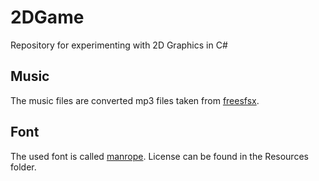 # 2DGame

Repository for experimenting with 2D Graphics in C#

## Music

The music files are converted mp3 files taken from [freesfsx](https://www.freesfx.co.uk/).

## Font

The used font is called [manrope](https://manropefont.com/). License can be found in the Resources folder.
